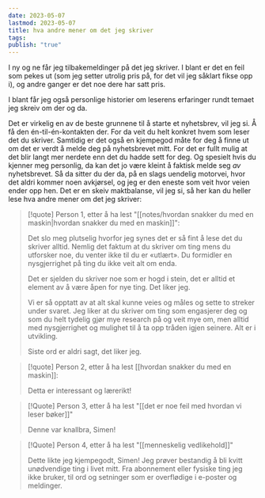 ```yaml
---
date: 2023-05-07
lastmod: 2023-05-07
title: hva andre mener om det jeg skriver
tags: 
publish: "true"
---
```

I ny og ne får jeg tilbakemeldinger på det jeg skriver. I blant er det en feil som pekes ut (som jeg setter utrolig pris på, for det vil jeg såklart fikse opp i), og andre ganger er det noe dere har satt pris.

I blant får jeg også personlige historier om leserens erfaringer rundt temaet jeg skreiv om der og da.

Det er virkelig en av de beste grunnene til å starte et nyhetsbrev, vil jeg si. Å få den én-til-én-kontakten der. For da veit du helt konkret hvem som leser det du skriver. Samtidig er det også en kjempegod måte for deg å finne ut om det er verdt å melde deg på nyhetsbrevet mitt. For det er fullt mulig at det blir langt mer nerdete enn det du hadde sett for deg. Og spesielt hvis du kjenner meg personlig, da kan det jo være kleint å faktisk melde seg *av* nyhetsbrevet. Så da sitter du der da, på en slags uendelig motorvei, hvor det aldri kommer noen avkjørsel, og jeg er den eneste som veit hvor veien ender opp hen. Det er en skeiv maktbalanse, vil jeg si, så her kan du heller lese hva andre mener om det jeg skriver:

> [!quote] Person 1, etter å ha lest "[[notes/hvordan snakker du med en maskin|hvordan snakker du med en maskin]]":
> 
> Det slo meg plutselig hvorfor jeg synes det er så fint å lese det du skriver alltid. Nemlig det faktum at du skriver om ting mens du utforsker noe, du venter ikke til du er «utlært». Du formidler en nysgjerrighet på ting du ikke veit alt om enda.
> 
> Det er sjelden du skriver noe som er hogd i stein, det er alltid et element av å være åpen for nye ting. Det liker jeg.
> 
> Vi er så opptatt av at alt skal kunne veies og måles og sette to streker under svaret. Jeg liker at du skriver om ting som engasjerer deg og som du helt tydelig gjør mye research på og veit mye om, men alltid med nysgjerrighet og mulighet til å ta opp tråden igjen seinere. Alt er i utvikling.
> 
> Siste ord er aldri sagt, det liker jeg.

>[!quote] Person 2, etter å ha lest [[hvordan snakker du med en maskin]]:
>
>Detta er interessant og lærerikt!

>[!Quote] Person 3, etter å ha lest "[[det er noe feil med hvordan vi leser bøker]]"
>
>Denne var knallbra, Simen!

>[!Quote] Person 4, etter å ha lest "[[menneskelig vedlikehold]]"
>
> Dette likte jeg kjempegodt, Simen! Jeg prøver bestandig å bli kvitt unødvendige ting i livet mitt. Fra abonnement eller fysiske ting jeg ikke bruker, til ord og setninger som er overflødige i e-poster og meldinger.

